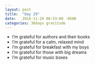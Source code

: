 ```yaml
---
layout: post
title:  "Day 29"
date:   2016-11-29 08:53:00 -0500
categories: 30days gratitude
---
```

* I’m grateful for authors and their books
* I’m grateful for a calm, relaxed mind
* I’m grateful for breakfast with my boys
* I’m grateful for those with big dreams
* I’m grateful for music boxes